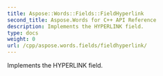 ```yaml
---
title: Aspose::Words::Fields::FieldHyperlink
second_title: Aspose.Words for C++ API Reference
description: Implements the HYPERLINK field. 
type: docs
weight: 0
url: /cpp/aspose.words.fields/fieldhyperlink/
---
```


Implements the HYPERLINK field. 

